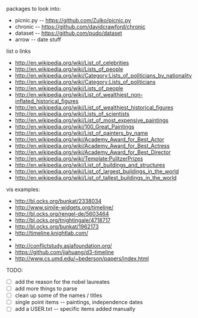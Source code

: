 


packages to look into:
* picnic.py -- https://github.com/Zulko/picnic.py
* chronic -- https://github.com/davidcrawford/chronic
* dataset -- https://github.com/pudo/dataset
* arrow -- date stuff


list o links
 *  http://en.wikipedia.org/wiki/List_of_celebrities
 *  http://en.wikipedia.org/wiki/Lists_of_people
 *  http://en.wikipedia.org/wiki/Category:Lists_of_politicians_by_nationality
 *  http://en.wikipedia.org/wiki/Category:Lists_of_politicians
 *  http://en.wikipedia.org/wiki/Lists_of_people
 *  http://en.wikipedia.org/wiki/List_of_wealthiest_non-inflated_historical_figures
 *  http://en.wikipedia.org/wiki/List_of_wealthiest_historical_figures
 *  http://en.wikipedia.org/wiki/Lists_of_scientists
 *  http://en.wikipedia.org/wiki/List_of_most_expensive_paintings
 *  http://en.wikipedia.org/wiki/100_Great_Paintings
 *  http://en.wikipedia.org/wiki/List_of_painters_by_name
 *  http://en.wikipedia.org/wiki/Academy_Award_for_Best_Actor
 *  http://en.wikipedia.org/wiki/Academy_Award_for_Best_Actress
 *  http://en.wikipedia.org/wiki/Academy_Award_for_Best_Director
 *  http://en.wikipedia.org/wiki/Template:PulitzerPrizes
 *  http://en.wikipedia.org/wiki/List_of_buildings_and_structures
 *  http://en.wikipedia.org/wiki/List_of_largest_buildings_in_the_world
 *  http://en.wikipedia.org/wiki/List_of_tallest_buildings_in_the_world

vis examples:
 *  http://bl.ocks.org/bunkat/2338034
 *  http://www.simile-widgets.org/timeline/
 *  http://bl.ocks.org/rengel-de/5603464
 *  http://bl.ocks.org/tnightingale/4718717
 *  http://bl.ocks.org/bunkat/1962173
 *  http://timeline.knightlab.com/
 *  
 *  http://conflictstudy.asiafoundation.org/
 *  https://github.com/jiahuang/d3-timeline
 *  http://www.cs.umd.edu/~bederson/papers/index.html



TODO:
- [ ] add the reason for the nobel laureates
- [ ] add more things to parse
- [ ] clean up some of the names / titles
- [ ] single point items -- paintings, independence dates 
- [ ] add a USER.txt -- specific items added manually
